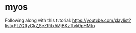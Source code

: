 # myos

Following along with this tutorial:
https://youtube.com/playlist?list=PLZQftyCk7_SeZRitx5MjBKzTtvk0pHMtp